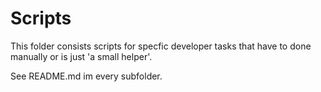 # Scripts

This folder consists scripts for specfic developer tasks that have to done manually or is just 'a small helper'. 

See README.md im every subfolder.

